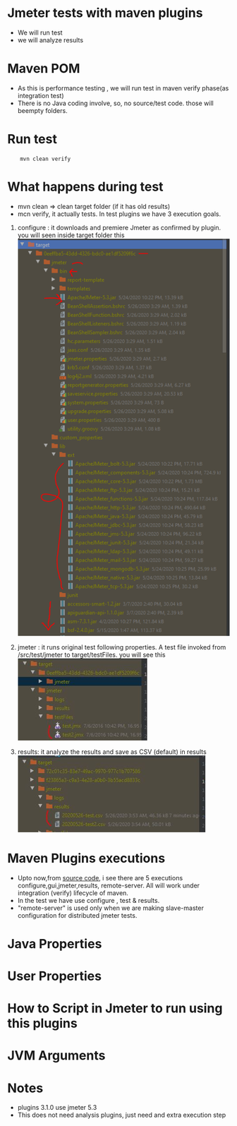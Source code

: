 # Jmeter tests with maven plugins
- We will run test 
- we will analyze results

# Maven POM
- As this is performance testing , we will run test in maven verify phase(as integration test)
- There is no Java coding involve, so, no source/test code. those will beempty folders. 


# Run test 

        mvn clean verify 

# What happens during test 
- mvn clean => clean target folder (if it has old results)
- mcn verify, it actually tests. In test plugins we have 3 execution goals. 
1. configure : it downloads and premiere Jmeter as confirmed by plugin. you will seen inside target folder this 
![image](./images/configure-step.jpg) 

2. jmeter : it runs original test following properties. A test file invoked from /src/test/jmeter to target/testFiles. you will see this 
![testFiles](./images/testFiles.JPG)
3. results: it analyze the results and save as CSV (default) in results 
![folder](./images/results.JPG)

# Maven Plugins executions
- Upto now,from [source code](https://github.com/jmeter-maven-plugin/jmeter-maven-plugin/tree/master/src/main/java/com/lazerycode/jmeter/mojo), i see there are 5 executions
configure,gui,jmeter,results, remote-server. All will work under integration (verify) lifecycle of maven. 
- In the test we have use configure , test & results. 
- "remote-server" is used only when we are making slave-master configuration for distributed jmeter tests. 

# Java Properties
# User Properties
# How to Script in Jmeter to run using this plugins
# JVM Arguments


# Notes
- plugins 3.1.0 use jmeter 5.3
- This does not need analysis plugins, just need and extra execution step
